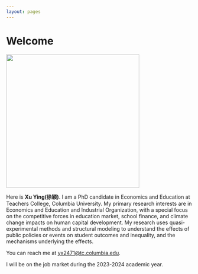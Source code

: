 ```yaml
---
layout: pages
---
```


# Welcome

<img src="https://xuying0506.github.io/ying.JPG" class="floatpic" width="360" height="360">

Here is **Xu Ying(徐颖)**.
I am a PhD candidate in Economics and Education at Teachers College, Columbia University. My primary research interests are in Economics and Education and Industrial Organization, with a special focus on the competitive forces in education market, school finance, and climate change impacts on human capital development. My research uses quasi-experimental methods and structural modeling to understand the effects of public policies or events on student outcomes and inequality, and the mechanisms underlying the effects.

You can reach me at yx2471@tc.columbia.edu.

I will be on the job market during the 2023-2024 academic year.


<br>


